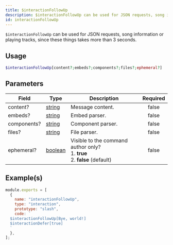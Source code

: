 ```yaml
---
title: $interactionFollowUp
description: $interactionFollowUp can be used for JSON requests, song information or playing tracks, since these things takes more than 3 seconds.
id: interactionFollowUp
---
```


`$interactionFollowUp` can be used for JSON requests, song information or playing tracks, since these things takes more
than 3 seconds.

## Usage

```php
$interactionFollowUp[content?;embeds?;components?;files?;ephemeral?]
```

## Parameters

| Field       | Type                                                                                                | Description                                                                          | Required |
| ----------- | --------------------------------------------------------------------------------------------------- | ------------------------------------------------------------------------------------ | :------: |
| content?    | [string](https://developer.mozilla.org/en-US/docs/Web/JavaScript/Reference/Global_Objects/String)   | Message content.                                                                     |  false   |
| embeds?     | [string](https://developer.mozilla.org/en-US/docs/Web/JavaScript/Reference/Global_Objects/String)   | Embed parser.                                                                        |  false   |
| components? | [string](https://developer.mozilla.org/en-US/docs/Web/JavaScript/Reference/Global_Objects/String)   | Component parser.                                                                    |  false   |
| files?      | [string](https://developer.mozilla.org/en-US/docs/Web/JavaScript/Reference/Global_Objects/String)   | File parser.                                                                         |  false   |
| ephemeral?  | [boolean](https://developer.mozilla.org/en-US/docs/Web/JavaScript/Reference/Global_Objects/Boolean) | Visible to the command author only? <br /> 1. **true** <br /> 2. **false** (default) |  false   |

## Example(s)

```javascript
module.exports = [
  {
    name: "interactionFollowUp",
    type: "interaction",
    prototype: "slash",
    code: `
  $interactionFollowUp[Bye, world!]
  $interactionDefer[true]
  `
  },
];
```
